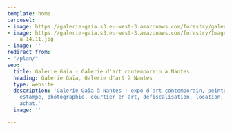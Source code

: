 ```yaml
---
template: home
carousel:
- image: https://galerie-gaia.s3.eu-west-3.amazonaws.com/forestry/galerie gaia-didier-engels-containers.jpg
- image: https://galerie-gaia.s3.eu-west-3.amazonaws.com/forestry/Image 29-06-2022
    à 14.11.jpg
- image: ''
redirect_from:
- "/plan/"
seo:
  title: Galerie Gaïa - Galerie d'art contemporain à Nantes
  heading: Galerie Gaïa, Galerie d'art à Nantes
  type: website
  description: 'Galerie Gaïa à Nantes : expo d’art contemporain, peinture, sculpture,
    estampe, photographie, courtier en art, défiscalisation, location, prêt avant
    achat.'
  image: ''

---
```

